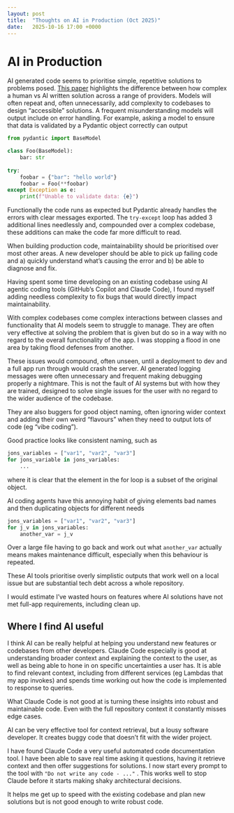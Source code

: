 ```yaml
---
layout: post
title:  "Thoughts on AI in Production (Oct 2025)"
date:   2025-10-16 17:00 +0000
---
```


# AI in Production
AI generated code seems to prioritise simple, repetitive solutions to problems posed. [This paper](https://arxiv.org/pdf/2508.21634) highlights the difference between how complex a human vs AI written solution across a range of providers. Models will often repeat and, often unnecessarily, add complexity to codebases to design “accessible” solutions. A frequent misunderstanding models will output include on error handling. For example, asking a model to ensure that data is validated by a Pydantic object correctly can output

```python
from pydantic import BaseModel

class Foo(BaseModel):
	bar: str
	
try:
	foobar = {"bar": "hello world"}
	foobar = Foo(**foobar)
except Exception as e:
	print(f"Unable to validate data: {e}")
```

Functionally the code runs as expected but Pydantic already handles the errors with clear messages exported. The `try-except` loop has added 3 additional lines needlessly and, compounded over a complex codebase, these additions can make the code far more difficult to read.

When building production code, maintainability should be prioritised over most other areas. A new developer should be able to pick up failing code and a) quickly understand what’s causing the error and b) be able to diagnose and fix.

Having spent some time developing on an existing codebase using AI agentic coding tools (GitHub’s Copilot and Claude Code), I found myself adding needless complexity to fix bugs that would directly impact maintainability. 

With complex codebases come complex interactions between classes and functionality that AI models seem to struggle to manage. They are often very effective at solving the problem that is given but do so in a way with no regard to the overall functionality of the app. I was stopping a flood in one area by taking flood defenses from another.

These issues would compound, often unseen, until a deployment to dev and a full app run through would crash the server. AI generated logging messages were often unnecessary and frequent making debugging properly a nightmare. This is not the fault of AI systems but with how they are trained, designed to solve single issues for the user with no regard to the wider audience of the codebase.

They are also buggers for good object naming, often ignoring wider context and adding their own weird “flavours” when they need to output lots of code (eg “vibe coding”).

Good practice looks like consistent naming, such as

```python
jons_variables = ["var1", "var2", "var3"]
for jons_variable in jons_variables:
	...
```

where it is clear that the element in the for loop is a subset of the original object.

AI coding agents have this annoying habit of giving elements bad names and then duplicating objects for different needs

```python
jons_variables = ["var1", "var2", "var3"]
for j_v in jons_variables:
	another_var = j_v
```

Over a large file having to go back and work out what `another_var` actually means makes maintenance difficult, especially when this behaviour is repeated.

These AI tools prioritise overly simplistic outputs that work well on a local issue but are substantial tech debt across a whole repository. 

I would estimate I’ve wasted hours on features where AI solutions have not met full-app requirements, including clean up.

## Where I find AI useful

I think AI can be really helpful at helping you understand new features or codebases from other developers. Claude Code especially is good at understanding broader context and explaining the context to the user, as well as being able to hone in on specific uncertainties a user has. It is able to find relevant context, including from different services (eg Lambdas that my app invokes) and spends time working out how the code is implemented to response to queries. 

What Claude Code is not good at is turning these insights into robust and maintainable code. Even with the full repository context it constantly misses edge cases. 

AI can be very effective tool for context retrieval, but a lousy software developer. It creates buggy code that doesn’t fit with the wider project. 

I have found Claude Code a very useful automated code documentation tool. I have been able to save real time asking it questions, having it retrieve context and then offer suggestions for solutions. I now start every prompt to the tool with `"Do not write any code - ..."`  . This works well to stop Claude before it starts making shaky architectural decisions.

It helps me get up to speed with the existing codebase and plan new solutions but is not good enough to write robust code.
